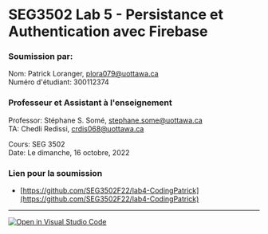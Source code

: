 # SEG3502 Lab 5 - Persistance et Authentication avec Firebase

### Soumission par:

Nom: Patrick Loranger, plora079@uottawa.ca<br>
Numéro d'étudiant: 300112374<br>

### Professeur et Assistant à l'enseignement

Professor: Stéphane S. Somé, stephane.some@uottawa.ca<br>
TA: Chedli Redissi, crdis068@uottawa.ca<br>

Cours: SEG 3502<br>
Date: Le dimanche, 16 octobre, 2022<br>

### Lien pour la soumission 

* [https://github.com/SEG3502F22/lab4-CodingPatrick](https://github.com/SEG3502F22/lab4-CodingPatrick)

---

[![Open in Visual Studio Code](https://classroom.github.com/assets/open-in-vscode-c66648af7eb3fe8bc4f294546bfd86ef473780cde1dea487d3c4ff354943c9ae.svg)](https://classroom.github.com/online_ide?assignment_repo_id=8570833&assignment_repo_type=AssignmentRepo)
